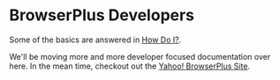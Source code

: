 # BrowserPlus Developers

Some of the basics are answered in [How Do I?](how_do_i/).  

We'll be moving more and more developer focused documentation over here.  In the mean
time, checkout out the [Yahoo! BrowserPlus Site](http://browserplus.yahoo.com/developer/).

